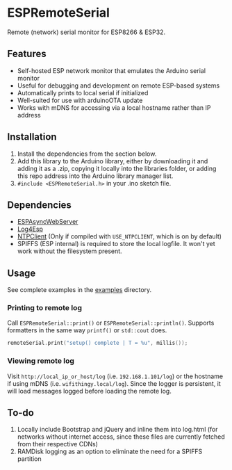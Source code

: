 # ESPRemoteSerial
Remote (network) serial monitor for ESP8266 &amp; ESP32.

## Features
- Self-hosted ESP network monitor that emulates the Arduino serial monitor
- Useful for debugging and development on remote ESP-based systems
- Automatically prints to local serial if initialized
- Well-suited for use with arduinoOTA update
- Works with mDNS for accessing via a local hostname rather than IP address

## Installation
1. Install the dependencies from the section below.
1. Add this library to the Arduino library, either by downloading it and adding it as a .zip, copying it locally into the libraries folder, or adding this repo address into the Arduino library manager list.
1. `#include <ESPRemoteSerial.h>` in your .ino sketch file.

## Dependencies
- [ESPAsyncWebServer](https://github.com/me-no-dev/ESPAsyncWebServer)
- [Log4Esp](https://github.com/hunsalz/log4Esp)
- [NTPClient](https://github.com/taranais/NTPClient) (Only if compiled with `USE_NTPCLIENT`, which is on by default) 
- SPIFFS (ESP internal) is required to store the local logfile. It won't yet work without the filesystem present.

## Usage
See complete examples in the [examples](https://github.com/nullbitsco/ESPRemoteSerial/tree/master/examples) directory.
### Printing to remote log
Call `ESPRemoteSerial::print()` or `ESPRemoteSerial::println()`. Supports formatters in the same way `printf()` or `std::cout` does.
```C
remoteSerial.print("setup() complete | T = %u", millis());
```
### Viewing remote log
Visit `http://local_ip_or_host/log` (i.e. `192.168.1.101/log`) or the hostname if using mDNS (i.e. `wifithingy.local/log`). Since the logger is persistent, it will load messages logged before loading the remote log.

## To-do
1. Locally include Bootstrap and jQuery and inline them into log.html (for networks without internet access, since these files are currently fetched from their respective CDNs)
1. RAMDisk logging as an option to eliminate the need for a SPIFFS partition 
